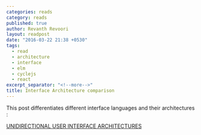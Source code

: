 ```yaml
---
categories: reads
category: reads
published: true
author: Revanth Revoori
layout: readpost
date: "2016-03-22 21:38 +0530"
tags: 
  - read
  - architecture
  - interface
  - elm
  - cyclejs
  - react
excerpt_separator: "<!--more-->"
title: Interface Architecture comparison
---
```



This post differentiates different interface languages and their architectures :

<a class="embedly-card" href="http://staltz.com/unidirectional-user-interface-architectures.html">UNIDIRECTIONAL USER INTERFACE ARCHITECTURES
  <i class="fa fa-external-link"></i></a>
  <!--more-->
